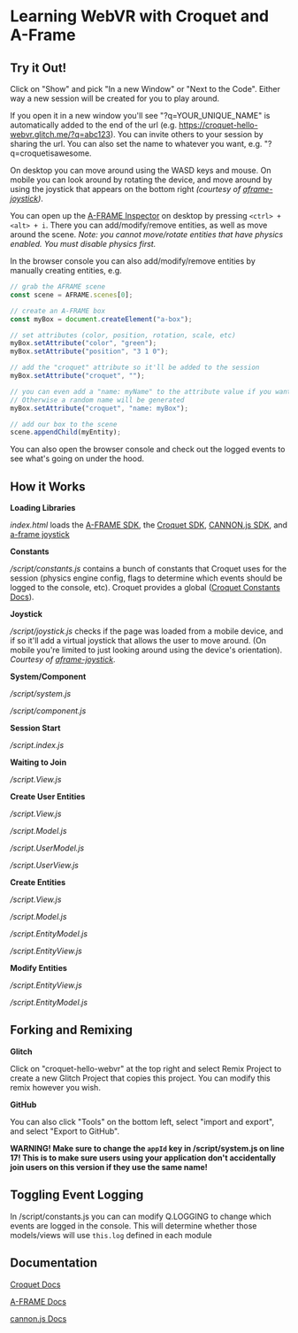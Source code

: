# Learning WebVR with Croquet and A-Frame

## Try it Out!

Click on "Show" and pick "In a new Window" or "Next to the Code". Either way a new session will be created for you to play around.

If you open it in a new window you'll see "?q=YOUR_UNIQUE_NAME" is automatically added to the end of the url (e.g. https://croquet-hello-webvr.glitch.me/?q=abc123).
You can invite others to your session by sharing the url.
You can also set the name to whatever you want, e.g. "?q=croquetisawesome.

On desktop you can move around using the WASD keys and mouse.
On mobile you can look around by rotating the device, and move around by using the joystick that appears on the bottom right _(courtesy of [aframe-joystick](https://github.com/mrturck/aframe-joystick))_.

You can open up the [A-FRAME Inspector](https://aframe.io/docs/1.2.0/introduction/visual-inspector-and-dev-tools.html) on desktop by pressing `<ctrl> + <alt> + i`.
There you can add/modify/remove entities, as well as move around the scene.
_Note: you cannot move/rotate entities that have physics enabled. You must disable physics first._

In the browser console you can also add/modify/remove entities by manually creating entities, e.g.

```javascript
// grab the AFRAME scene
const scene = AFRAME.scenes[0];

// create an A-FRAME box
const myBox = document.createElement("a-box");

// set attributes (color, position, rotation, scale, etc)
myBox.setAttribute("color", "green");
myBox.setAttribute("position", "3 1 0");

// add the "croquet" attribute so it'll be added to the session
myBox.setAttribute("croquet", "");

// you can even add a "name: myName" to the attribute value if you want to give it a unique name (an entity cannot exist in the model with the same name).
// Otherwise a random name will be generated
myBox.setAttribute("croquet", "name: myBox");

// add our box to the scene
scene.appendChild(myEntity);
```

You can also open the browser console and check out the logged events to see what's going on under the hood.

## How it Works

**Loading Libraries**

_index.html_ loads the [A-FRAME SDK](), the [Croquet SDK](), [CANNON.js SDK](), and [a-frame joystick]()

**Constants**

_/script/constants.js_ contains a bunch of constants that Croquet uses for the session (physics engine config, flags to determine which events should be logged to the console, etc).
Croquet provides a global ([Croquet Constants Docs](https://croquet.studio/sdk/docs/global.html#Constants)).

**Joystick**

_/script/joystick.js_ checks if the page was loaded from a mobile device, and if so it'll add a virtual joystick that allows the user to move around.
(On mobile you're limited to just looking around using the device's orientation).
_Courtesy of [aframe-joystick](https://github.com/mrturck/aframe-joystick)_.

**System/Component**

_/script/system.js_ 

_/script/component.js_

**Session Start**

_/script.index.js_

**Waiting to Join**

_/script.View.js_

**Create User Entities**

_/script.View.js_

_/script.Model.js_

_/script.UserModel.js_

_/script.UserView.js_

**Create Entities**

_/script.View.js_

_/script.Model.js_

_/script.EntityModel.js_

_/script.EntityView.js_

**Modify Entities**

_/script.EntityView.js_

_/script.EntityModel.js_

## Forking and Remixing

**Glitch**

Click on "croquet-hello-webvr" at the top right and select Remix Project to create a new Glitch Project that copies this project.
You can modify this remix however you wish.

**GitHub**

You can also click "Tools" on the bottom left, select "import and export", and select "Export to GitHub".

**WARNING! Make sure to change the `appId` key in /script/system.js on line 17!
This is to make sure users using your application don't accidentally join users on this version if they use the same name!**

## Toggling Event Logging

In /script/constants.js you can can modify Q.LOGGING to change which events are logged in the console.
This will determine whether those models/views will use `this.log` defined in each module

## Documentation

[Croquet Docs](https://croquet.studio/sdk/docs/index.html)

[A-FRAME Docs](https://aframe.io/docs/)

[cannon.js Docs](https://github.com/schteppe/cannon.js)
